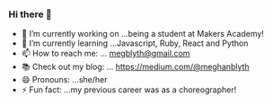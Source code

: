 ### Hi there 👋 

- 🔭 I’m currently working on ...being a student at Makers Academy! 
- 🌱 I’m currently learning ...Javascript, Ruby, React and Python
- 📫 How to reach me: ... megblyth@gmail.com
- 📚 Check out my blog: ... https://medium.com/@meghanblyth 
- 😄 Pronouns: ...she/her
- ⚡ Fun fact: ...my previous career was as a choreographer! 

